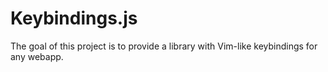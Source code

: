Keybindings.js
==============

The goal of this project is to provide a library with Vim-like keybindings for any webapp.
